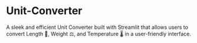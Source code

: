 # Unit-Converter
A sleek and efficient Unit Converter built with Streamlit that allows users to convert Length 📏, Weight ⚖️, and Temperature 🌡️ in a user-friendly interface.
